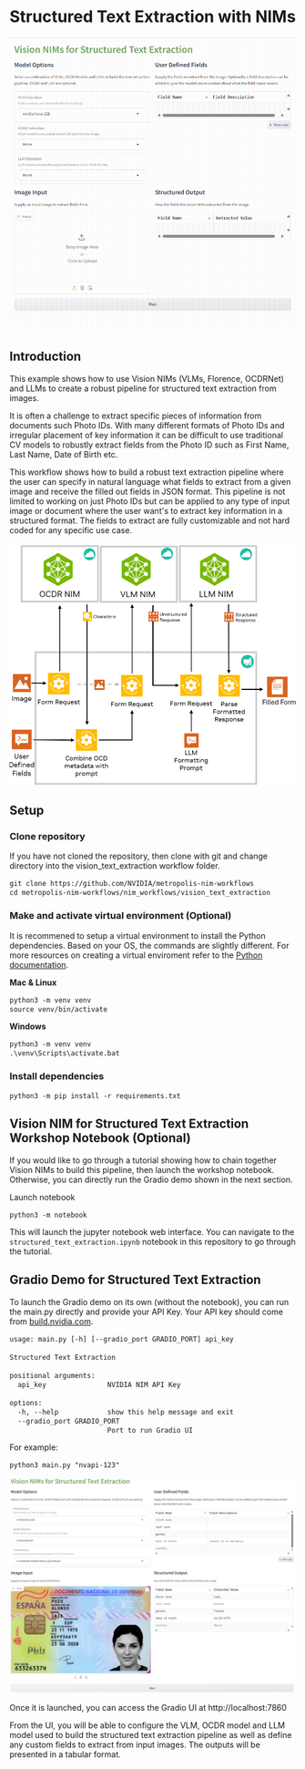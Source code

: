 # Structured Text Extraction with NIMs

![Structured Text Extraction](readme_assets/text_extraction.gif)

## Introduction

This example shows how to use Vision NIMs (VLMs, Florence, OCDRNet) and LLMs to create a robust pipeline for structured text extraction from images. 

It is often a challenge to extract specific pieces of information from documents such Photo IDs. With many different formats of Photo IDs and irregular placement of key information it can be difficult to use traditional CV models to robustly extract fields from the Photo ID such as First Name, Last Name, Date of Birth etc.

This workflow shows how to build a robust text extraction pipeline where the user can specify in natural language what fields to extract from a given image and receive the filled out fields in JSON format. This pipeline is not limited to working on just Photo IDs but can be applied to any type of input image or document where the user want's to extract key information in a structured format. The fields to extract are fully customizable and not hard coded for any specific use case.

![Structured Text Extraction Diagram](readme_assets/text_extract_pipeline.png)

## Setup 

### Clone repository

If you have not cloned the repository, then clone with git and change directory into the vision_text_extraction workflow folder. 

```
git clone https://github.com/NVIDIA/metropolis-nim-workflows
cd metropolis-nim-workflows/nim_workflows/vision_text_extraction
```

### Make and activate virtual environment (Optional)

It is recommened to setup a virtual environment to install the Python dependencies. Based on your OS, the commands are slightly different. For more resources on creating a virtual enviroment refer to the [Python documentation](https://docs.python.org/3/tutorial/venv.html). 

**Mac & Linux**
```
python3 -m venv venv 
source venv/bin/activate
```

**Windows**
```
python3 -m venv venv 
.\venv\Scripts\activate.bat
```


### Install dependencies

```
python3 -m pip install -r requirements.txt
```

## Vision NIM for Structured Text Extraction Workshop Notebook (Optional) 

If you would like to go through a tutorial showing how to chain together Vision NIMs to build this pipeline, then launch the workshop notebook. Otherwise, you can directly run the Gradio demo shown in the next section. 

Launch notebook
```
python3 -m notebook 
```

This will launch the jupyter notebook web interface. You can navigate to the ```structured_text_extraction.ipynb``` notebook in this repository to go through the tutorial. 


## Gradio Demo for Structured Text Extraction
To launch the Gradio demo on its own (without the notebook), you can run the main.py directly and provide your API Key. Your API key should come from [build.nvidia.com](http://build.nvidia.com).
```
usage: main.py [-h] [--gradio_port GRADIO_PORT] api_key

Structured Text Extraction

positional arguments:
  api_key               NVIDIA NIM API Key

options:
  -h, --help            show this help message and exit
  --gradio_port GRADIO_PORT
                        Port to run Gradio UI
```

For example:

```
python3 main.py "nvapi-123"
```

![Structured Text Extraction Example](readme_assets/gradio_demo_still.png)

Once it is launched, you can access the Gradio UI at http://localhost:7860

From the UI, you will be able to configure the VLM, OCDR model and LLM model used to build the structured text extraction pipeline as well as define any custom fields to extract from input images. The outputs will be presented in a tabular format. 